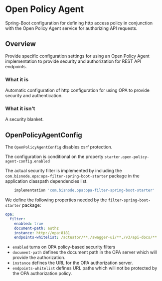 # Open Policy Agent

Spring-Boot configuration for defining http access policy in conjunction with the Open Policy Agent service for authorizing API requests.

## Overview

Provide specific configuration settings for using an Open Policy Agent implementation to provide security and authorization for REST API endpoints.

### What it is

Automatic configuration of http configuration for using OPA to provide security and authentication.

### What it isn't

A security blanket.

## OpenPolicyAgentConfig

The `OpenPolicyAgentConfig` disables csrf protection.

The configuration is conditional on the property `starter.open-policy-agent-config.enabled`

The actual security filter is implemented by including the `com.bisnode.opa:opa-filter-spring-boot-starter` package in the application classpath dependencies list.

```groovy
    implementation 'com.bisnode.opa:opa-filter-spring-boot-starter'
```

We define the following properties needed by the `filter-spring-boot-starter` package:  

```yaml
opa:
  filter:
    enabled: true
    document-path: authz
    instance: http://opa:8181
    endpoints-whitelist: /actuator/**,/swagger-ui/**,/v3/api-docs/**
```

* `enabled` turns on OPA policy-based security filters
* `document-path` defines the document path in the OPA server which will provide the authorization.
* `instance` defines the URL for the OPA authorization server.
* `endpoints-whitelist` defines URL paths which will not be protected by the OPA authorization policy.
